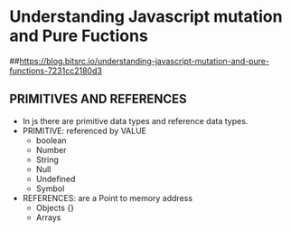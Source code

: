 # Understanding Javascript mutation and Pure Fuctions
##https://blog.bitsrc.io/understanding-javascript-mutation-and-pure-functions-7231cc2180d3

## PRIMITIVES AND REFERENCES
* In js there are primitive data types and reference data types. 
* PRIMITIVE: referenced by VALUE
  - boolean
  - Number
  - String
  - Null
  - Undefined 
  - Symbol
* REFERENCES: are a Point to memory address
  - Objects {}
  - Arrays


